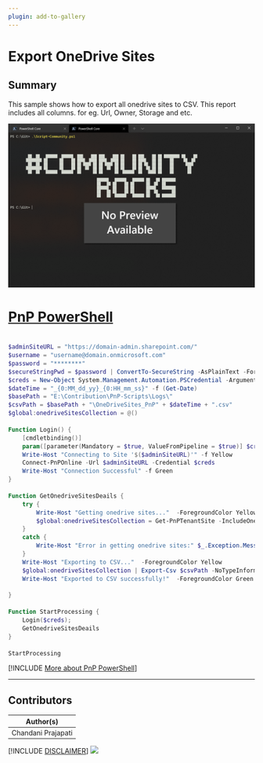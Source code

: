 ```yaml
---
plugin: add-to-gallery
---
```


# Export OneDrive Sites

## Summary
This sample shows how to export all onedrive sites to CSV. This report includes all columns. for eg. Url, Owner, Storage and etc.

![Example Screenshot](assets/example.png)

# [PnP PowerShell](#tab/pnpps)

```powershell

$adminSiteURL = "https://domain-admin.sharepoint.com/"
$username = "username@domain.onmicrosoft.com"
$password = "********"
$secureStringPwd = $password | ConvertTo-SecureString -AsPlainText -Force 
$creds = New-Object System.Management.Automation.PSCredential -ArgumentList $username, $secureStringPwd
$dateTime = "_{0:MM_dd_yy}_{0:HH_mm_ss}" -f (Get-Date)
$basePath = "E:\Contribution\PnP-Scripts\Logs\"
$csvPath = $basePath + "\OneDriveSites_PnP" + $dateTime + ".csv"
$global:onedriveSitesCollection = @()

Function Login() {
    [cmdletbinding()]
    param([parameter(Mandatory = $true, ValueFromPipeline = $true)] $creds)     
    Write-Host "Connecting to Site '$($adminSiteURL)'" -f Yellow   
    Connect-PnPOnline -Url $adminSiteURL -Credential $creds
    Write-Host "Connection Successful" -f Green 
}

Function GetOnedriveSitesDeails {    
    try {
        Write-Host "Getting onedrive sites..."  -ForegroundColor Yellow 
        $global:onedriveSitesCollection = Get-PnPTenantSite -IncludeOneDriveSites -Filter "Url -like '-my.sharepoint.com/personal/'" | select *          
    }
    catch {
        Write-Host "Error in getting onedrive sites:" $_.Exception.Message -ForegroundColor Red                 
    }
    Write-Host "Exporting to CSV..."  -ForegroundColor Yellow 
    $global:onedriveSitesCollection | Export-Csv $csvPath -NoTypeInformation -Append
    Write-Host "Exported to CSV successfully!"  -ForegroundColor Green	

}

Function StartProcessing {
    Login($creds);
    GetOnedriveSitesDeails
}

StartProcessing
```
[!INCLUDE [More about PnP PowerShell](../../docfx/includes/MORE-PNPPS.md)]
***


## Contributors

| Author(s) |
|-----------|
| Chandani Prajapati |


[!INCLUDE [DISCLAIMER](../../docfx/includes/DISCLAIMER.md)]
<img src="https://pnptelemetry.azurewebsites.net/script-samples/scripts/export-onedrive-sites-details-to-csv" aria-hidden="true" />